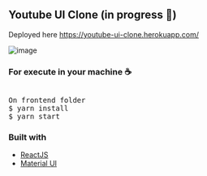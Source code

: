 ## Youtube UI Clone (in progress 🚧)

Deployed here https://youtube-ui-clone.herokuapp.com/

![image](https://user-images.githubusercontent.com/28275815/108933639-44ce3200-762a-11eb-963d-47d5dd705691.jpeg)

### For execute in your machine ☕
<pre>

On frontend folder
$ yarn install
$ yarn start
</pre>

### Built with
<ul>
  <li><a href="https://reactjs.org/">ReactJS</a></li>
  <li><a href="https://mui.com/">Material UI</a></li>
<ul>

